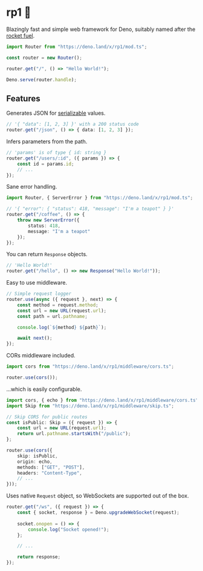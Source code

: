# rp1 🚀
Blazingly fast and simple web framework for Deno, suitably named after the [rocket fuel](https://en.wikipedia.org/wiki/RP-1).

```ts
import Router from "https://deno.land/x/rp1/mod.ts";

const router = new Router();

router.get("/", () => "Hello World!");

Deno.serve(router.handle);
```

## Features

Generates JSON for [serializable](https://www.json.org/json-en.html) values.

```ts
// '{ "data": [1, 2, 3] }' with a 200 status code
router.get("/json", () => { data: [1, 2, 3] });
```

Infers parameters from the path.

```ts
// 'params' is of type { id: string }
router.get("/users/:id", ({ params }) => {
    const id = params.id;
    // ...
});
```

Sane error handling.

```ts
import Router, { ServerError } from "https://deno.land/x/rp1/mod.ts";

// '{ "error": { "status": 418, "message": "I'm a teapot" } }'
router.get("/coffee", () => {
    throw new ServerError({
        status: 418,
        message: "I'm a teapot"
    });
});
```

You can return `Response` objects.

```ts
// 'Hello World!'
router.get("/hello", () => new Response("Hello World!"));
```

Easy to use middleware.

```ts
// Simple request logger
router.use(async ({ request }, next) => {
    const method = request.method;
    const url = new URL(request.url);
    const path = url.pathname;

    console.log(`${method} ${path}`);

    await next();
});
```

CORs middleware included.

```ts
import cors from "https://deno.land/x/rp1/middleware/cors.ts";

router.use(cors());
```

...which is easily configurable.

```ts
import cors, { echo } from "https://deno.land/x/rp1/middleware/cors.ts";
import Skip from "https://deno.land/x/rp1/middleware/skip.ts";

// Skip CORS for public routes
const isPublic: Skip = ({ request }) => {
    const url = new URL(request.url);
    return url.pathname.startsWith("/public");
};

router.use(cors({
    skip: isPublic, 
    origin: echo,
    methods: ["GET", "POST"],
    headers: "Content-Type",
    // ...
}));
```

Uses native `Request` object, so WebSockets are supported out of the box.

```ts
router.get("/ws", ({ request }) => {
    const { socket, response } = Deno.upgradeWebSocket(request);
    
    socket.onopen = () => {
        console.log("Socket opened!");
    };

    // ...

    return response;
});
```
